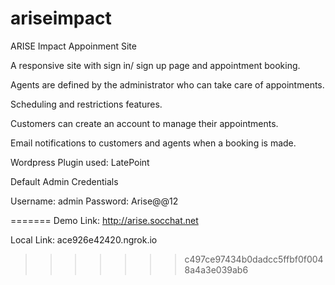 # ariseimpact
 ARISE Impact Appoinment Site
 
 A responsive site with sign in/ sign up page and appointment booking. 
 
 Agents are defined by the administrator who can take care of appointments. 
 
 Scheduling and restrictions features.
 
 Customers can create an account to manage their appointments. 
 
 Email notifications to customers and agents when a booking is made. 
 
 Wordpress Plugin used: LatePoint

Default Admin Credentials

Username: admin
Password: Arise@@12

=======
Demo Link: http://arise.socchat.net

Local Link: ace926e42420.ngrok.io

>>>>>>> c497ce97434b0dadcc5ffbf0f0048a4a3e039ab6

